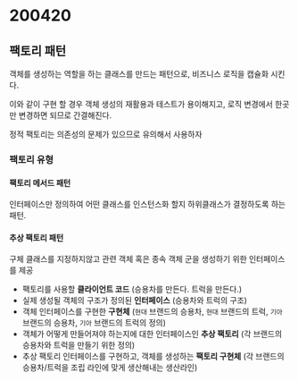# 200420

## 팩토리 패턴

객체를 생성하는 역할을 하는 클래스를 만드는 패턴으로, 비즈니스 로직을 캡슐화 시킨다.

이와 같이 구현 할 경우 객체 생성의 재활용과 테스트가 용이해지고, 로직 변경에서 한곳만 변경하면 되므로 간결해진다.

정적 팩토리는 의존성의 문제가 있으므로 유의해서 사용하자

### 팩토리 유형

#### 팩토리 메서드 패턴

인터페이스만 정의하여 어떤 클래스를 인스턴스화 할지 하위클래스가 결정하도록 하는 패턴.

<!-- 클래스가 어떤 종류의 객체들을 사용하고 있고, 어떤 객체가 필요한지 모를때 사용. -->

#### 추상 팩토리 패턴

구체 클래스를 지정하지않고 관련 객체 혹은 종속 객체 군을 생성하기 위한 인터페이스를 제공

- 팩토리를 사용할 **클라이언트 코드** (승용차를 만든다. 트럭을 만든다.)
- 실제 생성될 객체의 구조가 정의된 **인터페이스** (승용차와 트럭의 구조)
- 객체 인터페이스를 구현한 **구현체** (`현대` 브랜드의 승용차, `현대` 브랜드의 트럭, `기아` 브랜드의 승용차, `기아` 브랜드의 트럭의 정의)
- 객체가 어떻게 만들어져야 하는지에 대한 인터페이스인 **추상 팩토리** (각 브랜드의 승용차와 트럭을 만들기 위한 정의)
- 추상 팩토리 인터페이스를 구현하고, 객체를 생성하는 **팩토리 구현체** (각 브랜드의 승용차/트럭을 조립 라인에 맞게 생산해내는 생산라인)
